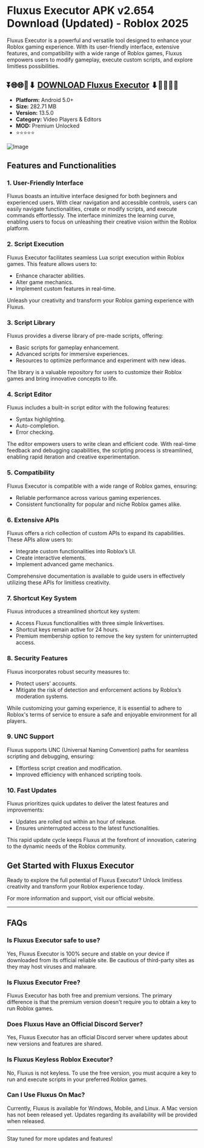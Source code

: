 # Fluxus Executor APK v2.654 Download (Updated) - Roblox 2025

Fluxus Executor is a powerful and versatile tool designed to enhance your Roblox gaming experience. With its user-friendly interface, extensive features, and compatibility with a wide range of Roblox games, Fluxus empowers users to modify gameplay, execute custom scripts, and explore limitless possibilities.

## ⏬🌐🌐📌⬇ [DOWNLOAD Fluxus Executor](https://apkbros.com/fluxus-executor-apk-v2-655-download-roblox-updated-working-2025/) ⬇📌🌐🌐⏬


- **Platform:** Android 5.0+
- **Size:** 282.71 MB
- **Version:** 13.5.0
- **Category:** Video Players & Editors
- **MOD:** Premium Unlocked
- ⭐⭐⭐⭐⭐

![Image](https://github.com/user-attachments/assets/5be3232e-3710-4413-871e-d9d9f0654698)
## Features and Functionalities

### 1. **User-Friendly Interface**
Fluxus boasts an intuitive interface designed for both beginners and experienced users. With clear navigation and accessible controls, users can easily navigate functionalities, create or modify scripts, and execute commands effortlessly. The interface minimizes the learning curve, enabling users to focus on unleashing their creative vision within the Roblox platform.

### 2. **Script Execution**
Fluxus Executor facilitates seamless Lua script execution within Roblox games. This feature allows users to:
- Enhance character abilities.
- Alter game mechanics.
- Implement custom features in real-time.

Unleash your creativity and transform your Roblox gaming experience with Fluxus.

### 3. **Script Library**
Fluxus provides a diverse library of pre-made scripts, offering:
- Basic scripts for gameplay enhancement.
- Advanced scripts for immersive experiences.
- Resources to optimize performance and experiment with new ideas.

The library is a valuable repository for users to customize their Roblox games and bring innovative concepts to life.

### 4. **Script Editor**
Fluxus includes a built-in script editor with the following features:
- Syntax highlighting.
- Auto-completion.
- Error checking.

The editor empowers users to write clean and efficient code. With real-time feedback and debugging capabilities, the scripting process is streamlined, enabling rapid iteration and creative experimentation.

### 5. **Compatibility**
Fluxus Executor is compatible with a wide range of Roblox games, ensuring:
- Reliable performance across various gaming experiences.
- Consistent functionality for popular and niche Roblox games alike.

### 6. **Extensive APIs**
Fluxus offers a rich collection of custom APIs to expand its capabilities. These APIs allow users to:
- Integrate custom functionalities into Roblox’s UI.
- Create interactive elements.
- Implement advanced game mechanics.

Comprehensive documentation is available to guide users in effectively utilizing these APIs for limitless creativity.

### 7. **Shortcut Key System**
Fluxus introduces a streamlined shortcut key system:
- Access Fluxus functionalities with three simple linkvertises.
- Shortcut keys remain active for 24 hours.
- Premium membership option to remove the key system for uninterrupted access.

### 8. **Security Features**
Fluxus incorporates robust security measures to:
- Protect users' accounts.
- Mitigate the risk of detection and enforcement actions by Roblox’s moderation systems.

While customizing your gaming experience, it is essential to adhere to Roblox's terms of service to ensure a safe and enjoyable environment for all players.

### 9. **UNC Support**
Fluxus supports UNC (Universal Naming Convention) paths for seamless scripting and debugging, ensuring:
- Effortless script creation and modification.
- Improved efficiency with enhanced scripting tools.

### 10. **Fast Updates**
Fluxus prioritizes quick updates to deliver the latest features and improvements:
- Updates are rolled out within an hour of release.
- Ensures uninterrupted access to the latest functionalities.

This rapid update cycle keeps Fluxus at the forefront of innovation, catering to the dynamic needs of the Roblox community.

## Get Started with Fluxus Executor
Ready to explore the full potential of Fluxus Executor? Unlock limitless creativity and transform your Roblox experience today.

For more information and support, visit our official website.

---

## FAQs

### Is Fluxus Executor safe to use?
Yes, Fluxus Executor is 100% secure and stable on your device if downloaded from its official reliable site. Be cautious of third-party sites as they may host viruses and malware.

### Is Fluxus Executor Free?
Fluxus Executor has both free and premium versions. The primary difference is that the premium version doesn't require you to obtain a key to run Roblox games.

### Does Fluxus Have an Official Discord Server?
Yes, Fluxus Executor has an official Discord server where updates about new versions and features are shared.

### Is Fluxus Keyless Roblox Executor?
No, Fluxus is not keyless. To use the free version, you must acquire a key to run and execute scripts in your preferred Roblox games.

### Can I Use Fluxus On Mac?
Currently, Fluxus is available for Windows, Mobile, and Linux. A Mac version has not been released yet. Updates regarding its availability will be provided when released.

---

Stay tuned for more updates and features!
